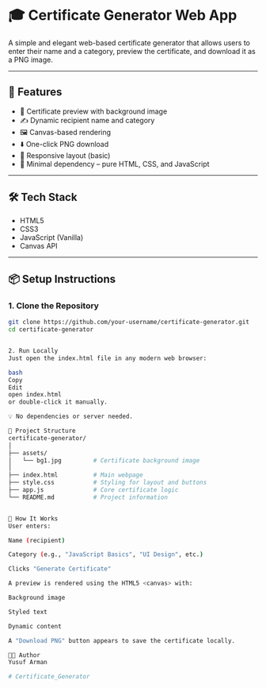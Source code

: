 # 🎓 Certificate Generator Web App

A simple and elegant web-based certificate generator that allows users to enter their name and a category, preview the certificate, and download it as a PNG image.


---

## 🚀 Features

- 🎨 Certificate preview with background image
- ✍️ Dynamic recipient name and category
- 🖼️ Canvas-based rendering
- ⬇️ One-click PNG download
- 📱 Responsive layout (basic)
- 🧩 Minimal dependency – pure HTML, CSS, and JavaScript

---

## 🛠️ Tech Stack

- HTML5
- CSS3
- JavaScript (Vanilla)
- Canvas API

---

## 📦 Setup Instructions

### 1. Clone the Repository

```bash
git clone https://github.com/your-username/certificate-generator.git
cd certificate-generator


2. Run Locally
Just open the index.html file in any modern web browser:

bash
Copy
Edit
open index.html
or double-click it manually.

💡 No dependencies or server needed.

📂 Project Structure
certificate-generator/
│
├── assets/
│   └── bg1.jpg         # Certificate background image
│
├── index.html          # Main webpage
├── style.css           # Styling for layout and buttons
├── app.js              # Core certificate logic
└── README.md           # Project information


📸 How It Works
User enters:

Name (recipient)

Category (e.g., "JavaScript Basics", "UI Design", etc.)

Clicks "Generate Certificate"

A preview is rendered using the HTML5 <canvas> with:

Background image

Styled text

Dynamic content

A "Download PNG" button appears to save the certificate locally.

🧑‍💻 Author
Yusuf Arman

# Certificate_Generator
